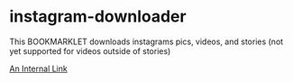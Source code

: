 # instagram-downloader
This BOOKMARKLET downloads instagrams pics, videos, and stories
(not yet supported for videos outside of stories)

[An Internal Link](javascript:alert("hello"))
